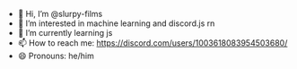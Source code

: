 - 👋 Hi, I’m @slurpy-films
- 👀 I’m interested in machine learning and discord.js rn
- 🌱 I’m currently learning js
- 📫 How to reach me: https://discord.com/users/1003618083954503680/
- 😄 Pronouns: he/him

<!---
slurpy-films/slurpy-films is a ✨ special ✨ repository because its `README.md` (this file) appears on your GitHub profile.
You can click the Preview link to take a look at your changes.
--->
